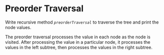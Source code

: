 # Preorder Traversal

Write recursive method *`preorderTraversal`* to traverse the tree and print the node values.

The preorder traversal processes the value in each node as the node is visited. After processing the value in a 
 particular node, it processes the values in the left subtree, then processes the values in the right subtree.